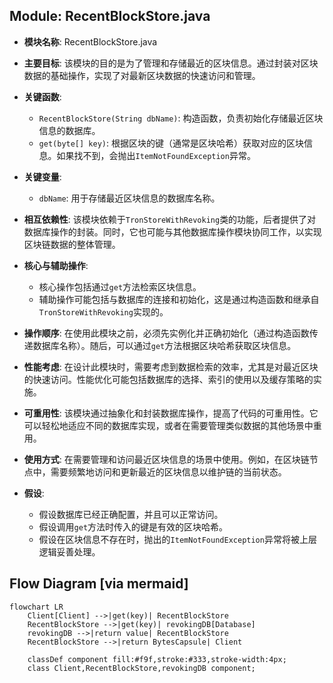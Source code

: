 ## Module: RecentBlockStore.java
- **模块名称**: RecentBlockStore.java

- **主要目标**: 该模块的目的是为了管理和存储最近的区块信息。通过封装对区块数据的基础操作，实现了对最新区块数据的快速访问和管理。

- **关键函数**:
  - `RecentBlockStore(String dbName)`: 构造函数，负责初始化存储最近区块信息的数据库。
  - `get(byte[] key)`: 根据区块的键（通常是区块哈希）获取对应的区块信息。如果找不到，会抛出`ItemNotFoundException`异常。

- **关键变量**:
  - `dbName`: 用于存储最近区块信息的数据库名称。

- **相互依赖性**: 该模块依赖于`TronStoreWithRevoking`类的功能，后者提供了对数据库操作的封装。同时，它也可能与其他数据库操作模块协同工作，以实现区块链数据的整体管理。

- **核心与辅助操作**: 
  - 核心操作包括通过`get`方法检索区块信息。
  - 辅助操作可能包括与数据库的连接和初始化，这是通过构造函数和继承自`TronStoreWithRevoking`实现的。

- **操作顺序**: 在使用此模块之前，必须先实例化并正确初始化（通过构造函数传递数据库名称）。随后，可以通过`get`方法根据区块哈希获取区块信息。

- **性能考虑**: 在设计此模块时，需要考虑到数据检索的效率，尤其是对最近区块的快速访问。性能优化可能包括数据库的选择、索引的使用以及缓存策略的实施。

- **可重用性**: 该模块通过抽象化和封装数据库操作，提高了代码的可重用性。它可以轻松地适应不同的数据库实现，或者在需要管理类似数据的其他场景中重用。

- **使用方式**: 在需要管理和访问最近区块信息的场景中使用。例如，在区块链节点中，需要频繁地访问和更新最近的区块信息以维护链的当前状态。

- **假设**: 
  - 假设数据库已经正确配置，并且可以正常访问。
  - 假设调用`get`方法时传入的键是有效的区块哈希。
  - 假设在区块信息不存在时，抛出的`ItemNotFoundException`异常将被上层逻辑妥善处理。
## Flow Diagram [via mermaid]
```mermaid
flowchart LR
    Client[Client] -->|get(key)| RecentBlockStore
    RecentBlockStore -->|get(key)| revokingDB[Database]
    revokingDB -->|return value| RecentBlockStore
    RecentBlockStore -->|return BytesCapsule| Client

    classDef component fill:#f9f,stroke:#333,stroke-width:4px;
    class Client,RecentBlockStore,revokingDB component;
```
